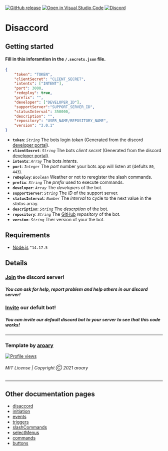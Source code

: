 [![GitHub release](https://img.shields.io/github/v/release/aroary/disaccord.svg)](https://GitHub.com/aroary/disaccord/releases/)
[![Open in Visual Studio Code](https://open.vscode.dev/badges/open-in-vscode.svg)](https://open.vscode.dev/aroary/disaccord)
[![Discord](https://img.shields.io/discord/854114095929491456.svg?label=&logo=discord&logoColor=ffffff&color=7389D8&labelColor=6A7EC2)](https://discord.gg/BHtNSq5bq2)
# Disaccord
## Getting started
#### Fill in this inforamtion in the `/.secrets.json` file.
```json
{
    "token": "TOKEN",
    "clientSecret": "CLIENT_SECRET",
    "intents": ["INTENT"],
    "port": 3000,
    "redeploy": true,
    "prefix": "",
    "developer": ["DEVELOPER_ID"],
    "supportServer":"SUPPORT_SERVER_ID",
    "statusInterval": 350000,
    "description": "",
    "repository": "USER_NAME/REPOSITORY_NAME",
    "version": "3.0.1"
}
```
* **`token`**: *`String`* The bots login *token* (Generated from the discord [developer portal](https://discord.com/developers/applications)).
* **`clientSecret`**: *`String`* The bots *client secret* (Generated from the discord [developer portal](https://discord.com/developers/applications)).
* **`intents`**: *`Array`* The bots *intent*s.
* **`port`**: *`Integer`* The *port* number your bots app will listen at (defults `80`, `443`).
* **`reDeploy`**: *`Boolean`* Weather or not to reregister the slash commands.
* **`prefix`**: *`String`* The *prefix* used to execute commands.
* **`developer`**: *`Array`* The *developers* of the bot.
* **`supportServer`**: *`String`* The *ID* of the support server.
* **`statusInterval`**: *`Number`* The *interval* to cycle to the next value in the *status* array.
* **`description`**: *`String`* The *descrption* of the bot.
* **`repository`**: *`String`* The [GitHub](https://github.com) *repository* of the bot.
* **`version`**: *`String`* Ther version of your the bot.
## Requirements
* [Node.js](https://nodejs.org/en/) `^14.17.5`
## Details
### [Join](https://discord.gg/BHtNSq5bq2) the discord server!
##### You can ask for help, report problem and help others in our discord server!
### [Invite](https://discord.com/api/oauth2/authorize?client_id=852018638369062913&permissions=8&scope=bot%20applications.commands) our defult bot!
##### You can invite our default discord bot to your server to see that this code works!
___
### Template by [aroary](https://github.com/aroary)
[![Profile views](https://gpvc.arturio.dev/aroary)](https://github.com/aroary)
###### MIT License | Copyright Ⓒ 2021 aroary
___
## Other documentation pages
* [disaccord](https://github.com/aroary/disaccord#readme)
* [initiation](https://github.com/aroary/disaccord/blob/master/core/initiation/README.md)
* [events](https://github.com/aroary/disaccord/blob/master/core/bot/server/events/README.md)
* [triggers](https://github.com/aroary/disaccord/blob/master/core/bot/client/triggers/README.md)
* [slashCommands](https://github.com/aroary/disaccord/blob/master/core/bot/client/slashCommands#readme)
* [selectMenus](https://github.com/aroary/disaccord/blob/master/core/bot/client/selectMenus/README.md)
* [commands](https://github.com/aroary/disaccord/blob/master/core/bot/client/commands/README.md)
* [buttons](https://github.com/aroary/disaccord/blob/master/core/bot/client/buttons#readme)